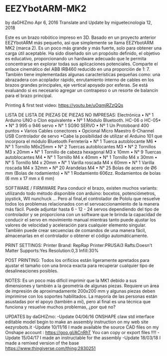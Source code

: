 # EEZYbotARM-MK2
by daGHIZmo Apr 6, 2016
Translate and Update by miguetecnologia 12, 2018

Este es un brazo robótico impreso en 3D.
Basado en un proyecto anterior EEZYbotARM más pequeño, así que simplemente se llama EEZYbotARM MK2 (marca 2). Es un poco más grande y más fuerte, solo para obtener una carga útil aceptable. Ha sido diseñado sin un propósito definido, el objetivo es educativo, proporcionando un hardware adecuado que le permita concentrarse en explorar todas sus aplicaciones potenciales. Comparte el enlace cinemático del ABB IRB460 reducido en una proporción de 1: 7. También tiene implementadas algunas características pequeñas como: una abrazadera con acoplador rápido, enrutamiento interno de cables en los brazos grandes principales, eje vertical apoyado por esferas. Se está evaluando si es necesario agregar un contrapeso o un resorte de balancín para el brazo principal.


Printing & first test video: 
https://youtu.be/uOqmjRZzQQs

LISTA DE LISTA DE PIEZAS DE PIEZAS NO IMPRESAS:
Electrónica
•	N° 1 	Arduino UNO o Clon equivalente
•	Nº 1	Módulo Bluetooth. HC-06 o HC-05*
•	N° 3 	995 o 946 servo
•	N° 1 	SG90 SERVO
•	Nº 1	Un Protoboard 400 puntos
•	Varios	Cables conectores 
•	Opcional	Micro Maestro 6-Channel USB Controlador de servo
*Cabe la posibilidad de utilizar el Arduino 101 que incorpora el módulo Bluetooth
Ferretería
•	N° 1	Tuerca autoblocante M6
•	N° 1 	Tornillo M6x25mm
•	N° 2	Tuercas autoblocantes M3
•	N° 2	Tornillos M3 x 20mm
•	N° 1	Tornillo de cabeza hexagonal M3 x 10mm
•	N° 9	Tuercas autoblocantes M4 
•	N° 1	Tornillo M4 x 40mm
•	N° 1	Tornillo M4 x 30mm
•	N° 5	Tornillo M4 x 20mm
•	N° 1	Varilla roscada M4 x 60mm
•	N° 1	Varilla roscada M4 x 32mm
•	Nº 20 	Arandelas M4
•	N° 25	Bolas de acero de Ø6 mm (Bolas de rodamiento)
•	N° 1	Rodamiento 606zz. Rodamientos de bolas (6 mm x 17 mm x 6 mm)


SOFTWARE / FIRMWARE
Para conducir el brazo, existen muchos variants: utilizando todo método disponible con arduino: bocetos, potenciómetros, joystick, WII nunchuck ... Pero al final,el controlador de Pololu que resuelve todos los problemas relacionados con el servoaccionamiento de la manera más fácil. Puede adjuntar hasta 6 - 12 - 24 servos dependiendo del tipo de controlador y se proporciona con un software que le brinda la capacidad de conducir el servo en movimiento manual mientras tanto puede ajustar los valores de velocidad y aceleración para cualquier elemento singular. También puede crear secuencias de comandos de una manera fácil, almacenarlas en el controlador o obtener el código automáticamente. 



PRINT SETTINGS:
Printer Brand: RepRap
Printer:PRUSAi3
Rafts:Doesn't Matter
Supports:Yes
Resolution:0,3
Infill:30%

POST PRINTING:
Todos los orificios están ligeramente apretados para ajustar el tamaño con una broca exacta para recuperar cualquier tipo de desalineaciones posibles.


NOTES:
Es un poco más difícil imprimir que la MK1 debido a sus dimensiones y también a la geometría de algunas piezas. Requiere un área de impresión de aproximadamente 200x200 mm y algunas piezas deben imprimirse con los soportes habilitados. La mayoría de las personas están asustadas por el apoyo (también a mí), pero al final es una técnica que funciona y resuelve muchos problemas, ¿por qué no?

UPDATES by daGHIZmo:
-Update 04/06/16
ONSHAPE claw std interface editable model
begin to make an assembly instruction on my web site eezyrobots.it
-Update 10/11/16
I made available the source CAD files on my Onshape account : https://goo.gl/ACnRhT
You can copy or export files !!!!
-Update 15/04/17
I made an instructable for the assembly
-Update 18/03/18
I made a remixed version of the base
https://www.thingiverse.com/thing:2830251


